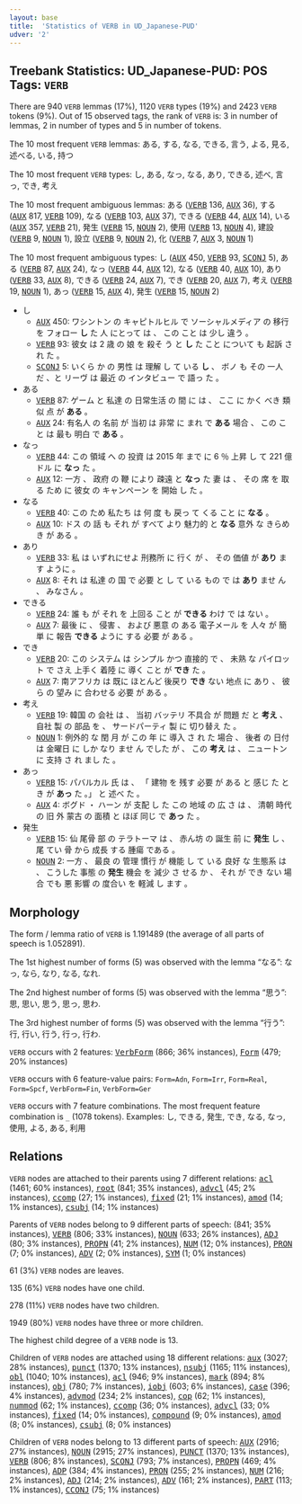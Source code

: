 ```yaml
---
layout: base
title:  'Statistics of VERB in UD_Japanese-PUD'
udver: '2'
---
```


## Treebank Statistics: UD_Japanese-PUD: POS Tags: `VERB`

There are 940 `VERB` lemmas (17%), 1120 `VERB` types (19%) and 2423 `VERB` tokens (9%).
Out of 15 observed tags, the rank of `VERB` is: 3 in number of lemmas, 2 in number of types and 5 in number of tokens.

The 10 most frequent `VERB` lemmas: ある, する, なる, できる, 言う, よる, 見る, 述べる, いる, 持つ

The 10 most frequent `VERB` types:  し, ある, なっ, なる, あり, できる, 述べ, 言っ, でき, 考え

The 10 most frequent ambiguous lemmas: ある (<tt><a href="ja_pud-pos-VERB.html">VERB</a></tt> 136, <tt><a href="ja_pud-pos-AUX.html">AUX</a></tt> 36), する (<tt><a href="ja_pud-pos-AUX.html">AUX</a></tt> 817, <tt><a href="ja_pud-pos-VERB.html">VERB</a></tt> 109), なる (<tt><a href="ja_pud-pos-VERB.html">VERB</a></tt> 103, <tt><a href="ja_pud-pos-AUX.html">AUX</a></tt> 37), できる (<tt><a href="ja_pud-pos-VERB.html">VERB</a></tt> 44, <tt><a href="ja_pud-pos-AUX.html">AUX</a></tt> 14), いる (<tt><a href="ja_pud-pos-AUX.html">AUX</a></tt> 357, <tt><a href="ja_pud-pos-VERB.html">VERB</a></tt> 21), 発生 (<tt><a href="ja_pud-pos-VERB.html">VERB</a></tt> 15, <tt><a href="ja_pud-pos-NOUN.html">NOUN</a></tt> 2), 使用 (<tt><a href="ja_pud-pos-VERB.html">VERB</a></tt> 13, <tt><a href="ja_pud-pos-NOUN.html">NOUN</a></tt> 4), 建設 (<tt><a href="ja_pud-pos-VERB.html">VERB</a></tt> 9, <tt><a href="ja_pud-pos-NOUN.html">NOUN</a></tt> 1), 設立 (<tt><a href="ja_pud-pos-VERB.html">VERB</a></tt> 9, <tt><a href="ja_pud-pos-NOUN.html">NOUN</a></tt> 2), 化 (<tt><a href="ja_pud-pos-VERB.html">VERB</a></tt> 7, <tt><a href="ja_pud-pos-AUX.html">AUX</a></tt> 3, <tt><a href="ja_pud-pos-NOUN.html">NOUN</a></tt> 1)

The 10 most frequent ambiguous types:  し (<tt><a href="ja_pud-pos-AUX.html">AUX</a></tt> 450, <tt><a href="ja_pud-pos-VERB.html">VERB</a></tt> 93, <tt><a href="ja_pud-pos-SCONJ.html">SCONJ</a></tt> 5), ある (<tt><a href="ja_pud-pos-VERB.html">VERB</a></tt> 87, <tt><a href="ja_pud-pos-AUX.html">AUX</a></tt> 24), なっ (<tt><a href="ja_pud-pos-VERB.html">VERB</a></tt> 44, <tt><a href="ja_pud-pos-AUX.html">AUX</a></tt> 12), なる (<tt><a href="ja_pud-pos-VERB.html">VERB</a></tt> 40, <tt><a href="ja_pud-pos-AUX.html">AUX</a></tt> 10), あり (<tt><a href="ja_pud-pos-VERB.html">VERB</a></tt> 33, <tt><a href="ja_pud-pos-AUX.html">AUX</a></tt> 8), できる (<tt><a href="ja_pud-pos-VERB.html">VERB</a></tt> 24, <tt><a href="ja_pud-pos-AUX.html">AUX</a></tt> 7), でき (<tt><a href="ja_pud-pos-VERB.html">VERB</a></tt> 20, <tt><a href="ja_pud-pos-AUX.html">AUX</a></tt> 7), 考え (<tt><a href="ja_pud-pos-VERB.html">VERB</a></tt> 19, <tt><a href="ja_pud-pos-NOUN.html">NOUN</a></tt> 1), あっ (<tt><a href="ja_pud-pos-VERB.html">VERB</a></tt> 15, <tt><a href="ja_pud-pos-AUX.html">AUX</a></tt> 4), 発生 (<tt><a href="ja_pud-pos-VERB.html">VERB</a></tt> 15, <tt><a href="ja_pud-pos-NOUN.html">NOUN</a></tt> 2)


* し
  * <tt><a href="ja_pud-pos-AUX.html">AUX</a></tt> 450: ワシントン の キャピトルヒル で ソーシャルメディア の 移行 を フォロー <b>し</b> た 人 にとって は 、 この こと は 少し 違う 。
  * <tt><a href="ja_pud-pos-VERB.html">VERB</a></tt> 93: 彼女 は 2 歳 の 娘 を 殺そ う と <b>し</b> た こと について も 起訴 さ れ た 。
  * <tt><a href="ja_pud-pos-SCONJ.html">SCONJ</a></tt> 5: いくら か の 男性 は 理解 し て いる <b>し</b> 、 ボノ も その 一人 だ 、と リーヴ は 最近 の インタビュー で 語っ た 。
* ある
  * <tt><a href="ja_pud-pos-VERB.html">VERB</a></tt> 87: ゲーム と 私達 の 日常生活 の 間 に は 、 ここ に かく べき 類似 点 が <b>ある</b> 。
  * <tt><a href="ja_pud-pos-AUX.html">AUX</a></tt> 24: 有名人 の 名前 が 当初 は 非常 に まれ で <b>ある</b> 場合 、 この こと は 最も 明白 で <b>ある</b> 。
* なっ
  * <tt><a href="ja_pud-pos-VERB.html">VERB</a></tt> 44: この 領域 へ の 投資 は 2015 年 まで に 6 ％ 上昇 し て 221 億 ドル に <b>なっ</b> た 。
  * <tt><a href="ja_pud-pos-AUX.html">AUX</a></tt> 12: 一方 、 政府 の 鞭 により 疎遠 と <b>なっ</b> た 妻 は 、 その 席 を 取る ため に 彼女 の キャンペーン を 開始 し た 。
* なる
  * <tt><a href="ja_pud-pos-VERB.html">VERB</a></tt> 40: この ため 私たち は 何 度 も 戻っ て くる こと に <b>なる</b> 。
  * <tt><a href="ja_pud-pos-AUX.html">AUX</a></tt> 10: ドス の 話 も それ が すべて より 魅力的 と <b>なる</b> 意外 な きらめき が ある 。
* あり
  * <tt><a href="ja_pud-pos-VERB.html">VERB</a></tt> 33: 私 は いずれにせよ 刑務所 に 行く が 、 その 価値 が <b>あり</b> ます ように 。
  * <tt><a href="ja_pud-pos-AUX.html">AUX</a></tt> 8: それ は 私達 の 国 で 必要 と し て いる もの で は <b>あり</b> ませ ん 、 みなさん 。
* できる
  * <tt><a href="ja_pud-pos-VERB.html">VERB</a></tt> 24: 誰 も が それ を 上回る こと が <b>できる</b> わけ で は ない 。
  * <tt><a href="ja_pud-pos-AUX.html">AUX</a></tt> 7: 最後 に 、 侵害 、 および 悪意 の ある 電子メール を 人々 が 簡単 に 報告 <b>できる</b> ように する 必要 が ある 。
* でき
  * <tt><a href="ja_pud-pos-VERB.html">VERB</a></tt> 20: この システム は シンプル かつ 直接的 で 、 未熟 な パイロット で さえ 上手く 着陸 に 導く こと が <b>でき</b> た 。
  * <tt><a href="ja_pud-pos-AUX.html">AUX</a></tt> 7: 南アフリカ は 既に ほとんど 後戻り <b>でき</b> ない 地点 に あり 、 彼ら の 望み に 合わせる 必要 が ある 。
* 考え
  * <tt><a href="ja_pud-pos-VERB.html">VERB</a></tt> 19: 韓国 の 会社 は 、 当初 バッテリ 不具合 が 問題 だ と <b>考え</b> 、 自社 製 の 部品 を 、 サードパーティ 製 に 切り替え た 。
  * <tt><a href="ja_pud-pos-NOUN.html">NOUN</a></tt> 1: 例外的 な 閏 月 が この 年 に 導入 さ れ た 場合 、 後者 の 日付 は 金曜日 に しか なり ませ ん でした が 、 この <b>考え</b> は 、 ニュートン に 支持 さ れ まし た 。
* あっ
  * <tt><a href="ja_pud-pos-VERB.html">VERB</a></tt> 15: パバルカル 氏 は 、 「 建物 を 残す 必要 が ある と 感じ た とき が <b>あっ</b> た 。」 と 述べ た 。
  * <tt><a href="ja_pud-pos-AUX.html">AUX</a></tt> 4: ボグド ・ ハーン が 支配 し た この 地域 の 広 さ は 、 清朝 時代 の 旧 外 蒙古 の 面積 と ほぼ 同じ で <b>あっ</b> た 。
* 発生
  * <tt><a href="ja_pud-pos-VERB.html">VERB</a></tt> 15: 仙 尾骨 部 の テラトーマ は 、 赤ん坊 の 誕生 前 に <b>発生</b> し 、 尾 てい 骨 から 成長 する 腫瘍 である 。
  * <tt><a href="ja_pud-pos-NOUN.html">NOUN</a></tt> 2: 一方 、 最良 の 管理 慣行 が 機能 し て いる 良好 な 生態系 は 、 こうした 事態 の <b>発生</b> 機会 を 減少 さ せる か 、 それ が でき ない 場合 でも 悪 影響 の 度合い を 軽減 し ます 。

## Morphology

The form / lemma ratio of `VERB` is 1.191489 (the average of all parts of speech is 1.052891).

The 1st highest number of forms (5) was observed with the lemma “なる”: なっ, なら, なり, なる, なれ.

The 2nd highest number of forms (5) was observed with the lemma “思う”: 思, 思い, 思う, 思っ, 思わ.

The 3rd highest number of forms (5) was observed with the lemma “行う”: 行, 行い, 行う, 行っ, 行わ.

`VERB` occurs with 2 features: <tt><a href="ja_pud-feat-VerbForm.html">VerbForm</a></tt> (866; 36% instances), <tt><a href="ja_pud-feat-Form.html">Form</a></tt> (479; 20% instances)

`VERB` occurs with 6 feature-value pairs: `Form=Adn`, `Form=Irr`, `Form=Real`, `Form=Spcf`, `VerbForm=Fin`, `VerbForm=Ger`

`VERB` occurs with 7 feature combinations.
The most frequent feature combination is `_` (1078 tokens).
Examples: し, できる, 発生, でき, なる, なっ, 使用, よる, ある, 利用


## Relations

`VERB` nodes are attached to their parents using 7 different relations: <tt><a href="ja_pud-dep-acl.html">acl</a></tt> (1461; 60% instances), <tt><a href="ja_pud-dep-root.html">root</a></tt> (841; 35% instances), <tt><a href="ja_pud-dep-advcl.html">advcl</a></tt> (45; 2% instances), <tt><a href="ja_pud-dep-ccomp.html">ccomp</a></tt> (27; 1% instances), <tt><a href="ja_pud-dep-fixed.html">fixed</a></tt> (21; 1% instances), <tt><a href="ja_pud-dep-amod.html">amod</a></tt> (14; 1% instances), <tt><a href="ja_pud-dep-csubj.html">csubj</a></tt> (14; 1% instances)

Parents of `VERB` nodes belong to 9 different parts of speech:  (841; 35% instances), <tt><a href="ja_pud-pos-VERB.html">VERB</a></tt> (806; 33% instances), <tt><a href="ja_pud-pos-NOUN.html">NOUN</a></tt> (633; 26% instances), <tt><a href="ja_pud-pos-ADJ.html">ADJ</a></tt> (80; 3% instances), <tt><a href="ja_pud-pos-PROPN.html">PROPN</a></tt> (41; 2% instances), <tt><a href="ja_pud-pos-NUM.html">NUM</a></tt> (12; 0% instances), <tt><a href="ja_pud-pos-PRON.html">PRON</a></tt> (7; 0% instances), <tt><a href="ja_pud-pos-ADV.html">ADV</a></tt> (2; 0% instances), <tt><a href="ja_pud-pos-SYM.html">SYM</a></tt> (1; 0% instances)

61 (3%) `VERB` nodes are leaves.

135 (6%) `VERB` nodes have one child.

278 (11%) `VERB` nodes have two children.

1949 (80%) `VERB` nodes have three or more children.

The highest child degree of a `VERB` node is 13.

Children of `VERB` nodes are attached using 18 different relations: <tt><a href="ja_pud-dep-aux.html">aux</a></tt> (3027; 28% instances), <tt><a href="ja_pud-dep-punct.html">punct</a></tt> (1370; 13% instances), <tt><a href="ja_pud-dep-nsubj.html">nsubj</a></tt> (1165; 11% instances), <tt><a href="ja_pud-dep-obl.html">obl</a></tt> (1040; 10% instances), <tt><a href="ja_pud-dep-acl.html">acl</a></tt> (946; 9% instances), <tt><a href="ja_pud-dep-mark.html">mark</a></tt> (894; 8% instances), <tt><a href="ja_pud-dep-obj.html">obj</a></tt> (780; 7% instances), <tt><a href="ja_pud-dep-iobj.html">iobj</a></tt> (603; 6% instances), <tt><a href="ja_pud-dep-case.html">case</a></tt> (396; 4% instances), <tt><a href="ja_pud-dep-advmod.html">advmod</a></tt> (234; 2% instances), <tt><a href="ja_pud-dep-cop.html">cop</a></tt> (62; 1% instances), <tt><a href="ja_pud-dep-nummod.html">nummod</a></tt> (62; 1% instances), <tt><a href="ja_pud-dep-ccomp.html">ccomp</a></tt> (36; 0% instances), <tt><a href="ja_pud-dep-advcl.html">advcl</a></tt> (33; 0% instances), <tt><a href="ja_pud-dep-fixed.html">fixed</a></tt> (14; 0% instances), <tt><a href="ja_pud-dep-compound.html">compound</a></tt> (9; 0% instances), <tt><a href="ja_pud-dep-amod.html">amod</a></tt> (8; 0% instances), <tt><a href="ja_pud-dep-csubj.html">csubj</a></tt> (8; 0% instances)

Children of `VERB` nodes belong to 13 different parts of speech: <tt><a href="ja_pud-pos-AUX.html">AUX</a></tt> (2916; 27% instances), <tt><a href="ja_pud-pos-NOUN.html">NOUN</a></tt> (2915; 27% instances), <tt><a href="ja_pud-pos-PUNCT.html">PUNCT</a></tt> (1370; 13% instances), <tt><a href="ja_pud-pos-VERB.html">VERB</a></tt> (806; 8% instances), <tt><a href="ja_pud-pos-SCONJ.html">SCONJ</a></tt> (793; 7% instances), <tt><a href="ja_pud-pos-PROPN.html">PROPN</a></tt> (469; 4% instances), <tt><a href="ja_pud-pos-ADP.html">ADP</a></tt> (384; 4% instances), <tt><a href="ja_pud-pos-PRON.html">PRON</a></tt> (255; 2% instances), <tt><a href="ja_pud-pos-NUM.html">NUM</a></tt> (216; 2% instances), <tt><a href="ja_pud-pos-ADJ.html">ADJ</a></tt> (214; 2% instances), <tt><a href="ja_pud-pos-ADV.html">ADV</a></tt> (161; 2% instances), <tt><a href="ja_pud-pos-PART.html">PART</a></tt> (113; 1% instances), <tt><a href="ja_pud-pos-CCONJ.html">CCONJ</a></tt> (75; 1% instances)

